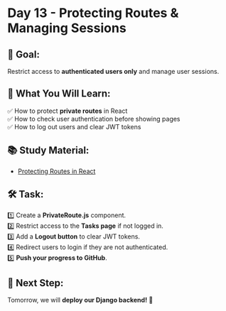 # Day 13 - Protecting Routes & Managing Sessions

## 📌 Goal:  
Restrict access to **authenticated users only** and manage user sessions.

## 📖 What You Will Learn:  
✅ How to protect **private routes** in React  
✅ How to check user authentication before showing pages  
✅ How to log out users and clear JWT tokens  

## 📚 Study Material:  
- [Protecting Routes in React](https://reactrouter.com/en/main/start/tutorial)  

## 🛠 Task:  
1️⃣ Create a **PrivateRoute.js** component.  
2️⃣ Restrict access to the **Tasks page** if not logged in.  
3️⃣ Add a **Logout button** to clear JWT tokens.  
4️⃣ Redirect users to login if they are not authenticated.  
5️⃣ **Push your progress to GitHub**.  

## 🚀 Next Step:  
Tomorrow, we will **deploy our Django backend!** 🎯  
